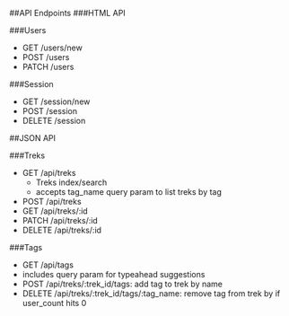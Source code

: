 ##API Endpoints
###HTML API

###Users

- GET /users/new
- POST /users
- PATCH /users

###Session
- GET /session/new
- POST /session
- DELETE /session

##JSON API

###Treks

- GET /api/treks
	- Treks index/search
	- accepts tag_name query param to list treks by tag
- POST /api/treks
- GET /api/treks/:id
- PATCH /api/treks/:id
- DELETE /api/treks/:id

###Tags

- GET /api/tags
- includes query param for typeahead suggestions
- POST /api/treks/:trek_id/tags: add tag to trek by name
- DELETE /api/treks/:trek_id/tags/:tag_name: remove tag from trek by if user_count hits 0
